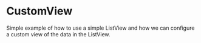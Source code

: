 # CustomView

Simple example of how to use a simple ListView and how we can configure a custom view of the data in the ListView.
